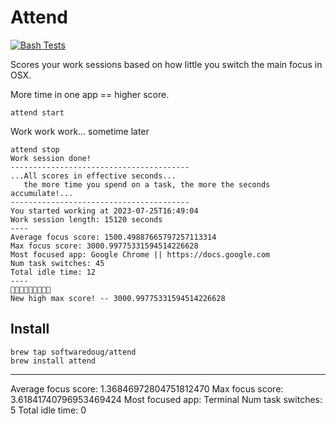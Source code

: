 # Attend

[![Bash Tests](https://github.com/softwaredoug/focus/actions/workflows/test.yml/badge.svg)](https://github.com/softwaredoug/focus/actions/workflows/test.yml)

Scores your work sessions based on how little you switch the main focus in OSX. 

More time in one app == higher score.

```
attend start
```

Work work work... sometime later

```
attend stop
Work session done!
----------------------------------------
...All scores in effective seconds...
   the more time you spend on a task, the more the seconds accumulate!...
----------------------------------------
You started working at 2023-07-25T16:49:04
Work session length: 15120 seconds
----
Average focus score: 1500.49887665797257113314
Max focus score: 3000.99775331594514226628
Most focused app: Google Chrome || https://docs.google.com
Num task switches: 45
Total idle time: 12
----
🎉🎉🎉🎉🎉🎉🎉🎉🎉
New high max score! -- 3000.99775331594514226628
```

## Install

```
brew tap softwaredoug/attend
brew install attend
```
----
Average focus score: 1.36846972804751812470
Max focus score: 3.61841740796953469424
Most focused app: Terminal
Num task switches: 5
Total idle time: 0
```

